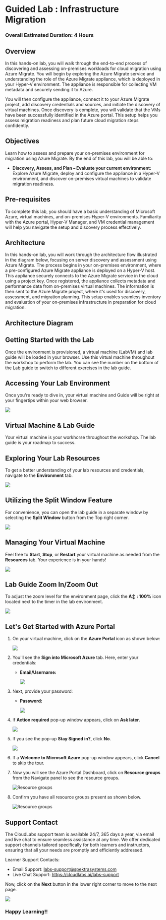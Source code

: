 # Guided Lab : Infrastructure Migration
 
### Overall Estimated Duration: 4 Hours

## Overview
In this hands-on lab, you will walk through the end-to-end process of discovering and assessing on-premises workloads for cloud migration using Azure Migrate. You will begin by exploring the Azure Migrate service and understanding the role of the Azure Migrate appliance, which is deployed in your Hyper-V environment. The appliance is responsible for collecting VM metadata and securely sending it to Azure.

You will then configure the appliance, connect it to your Azure Migrate project, add discovery credentials and sources, and initiate the discovery of virtual machines. Once discovery is complete, you will validate that the VMs have been successfully identified in the Azure portal. This setup helps you assess migration readiness and plan future cloud migration steps confidently.

## Objectives
Learn how to assess and prepare your on-premises environment for migration using Azure Migrate. By the end of this lab, you will be able to:

- **Discovery, Assess, and Plan – Evaluate your current environment:** Explore Azure Migrate, deploy and configure the appliance in a Hyper-V environment, and discover on-premises virtual machines to validate migration readiness. 

## Pre-requisites
To complete this lab, you should have a basic understanding of Microsoft Azure, virtual machines, and on-premises Hyper-V environments. Familiarity with the Azure portal, Hyper-V Manager, and VM credential management will help you navigate the setup and discovery process effectively.

## Architecture
In this hands-on lab, you will work through the architecture flow illustrated in the diagram below, focusing on server discovery and assessment using Azure Migrate. The process begins in your on-premises environment, where a pre-configured Azure Migrate appliance is deployed on a Hyper-V host. This appliance securely connects to the Azure Migrate service in the cloud using a project key. Once registered, the appliance collects metadata and performance data from on-premises virtual machines. The information is then sent to the Azure Migrate project, where it's used for discovery, assessment, and migration planning. This setup enables seamless inventory and evaluation of your on-premises infrastructure in preparation for cloud migration.

## Architecture Diagram

## Getting Started with the Lab
Once the environment is provisioned, a virtual machine (LabVM) and lab guide will be loaded in your browser. Use this virtual machine throughout the workshop to perform the lab. You can see the number on the bottom of the Lab guide to switch to different exercises in the lab guide.

## Accessing Your Lab Environment
 
Once you're ready to dive in, your virtual machine and Guide will be right at your fingertips within your web browser.

   ![](./Images/30052025(1)new.png)

## Virtual Machine & Lab Guide
 
Your virtual machine is your workhorse throughout the workshop. The lab guide is your roadmap to success.
 
## Exploring Your Lab Resources
 
To get a better understanding of your lab resources and credentials, navigate to the **Environment** tab.

   ![](./Images/30052025(2)new.png)
 
## Utilizing the Split Window Feature
 
For convenience, you can open the lab guide in a separate window by selecting the **Split Window** button from the Top right corner.
 
   ![](./Images/30052025(3)new.png)
 
## Managing Your Virtual Machine
 
Feel free to **Start**, **Stop**, or **Restart** your virtual machine as needed from the **Resources** tab. Your experience is in your hands!
 
  ![](./Images/30052025(4)new.png)

## Lab Guide Zoom In/Zoom Out

To adjust the zoom level for the environment page, click the **A↕ : 100%** icon located next to the timer in the lab environment.

   ![](./Images/30052025(5)new.png)
 
## Let's Get Started with Azure Portal
 
1. On your virtual machine, click on the **Azure Portal** icon as shown below:
 
    ![](./Images/GS1new.png)
 
2. You'll see the **Sign into Microsoft Azure** tab. Here, enter your credentials:
 
   - **Email/Username:** <inject key="AzureAdUserEmail"></inject>
 
      ![](./Images/GS2new.png)
 
3. Next, provide your password:
 
   - **Password:** <inject key="AzureAdUserPassword"></inject>
 
      ![](./Images/GS3new.png)

4. If **Action required** pop-up window appears, click on **Ask later**.

      ![](./Images/ask-later-01.png)
 
4. If you see the pop-up **Stay Signed in?**, click **No**.

      ![](./Images/GS9new.png)

6. If a **Welcome to Microsoft Azure** pop-up window appears, click **Cancel** to skip the tour.

7. Now you will see the Azure Portal Dashboard, click on **Resource groups** from the Navigate panel to see the resource groups.

   ![](Images/select-rgnew.png "Resource groups")
   
8. Confirm you have all resource groups present as shown below.

   ![](Images/upimage10new.png "Resource groups")
 
## Support Contact
The CloudLabs support team is available 24/7, 365 days a year, via email and live chat to ensure seamless assistance at any time. We offer dedicated support channels tailored specifically for both learners and instructors, ensuring that all your needs are promptly and efficiently addressed.

Learner Support Contacts:

- Email Support: labs-support@spektrasystems.com
- Live Chat Support: https://cloudlabs.ai/labs-support

Now, click on the **Next** button in the lower right corner to move to the next page.

   ![](./Images/GS4new.png)

### Happy Learning!!
